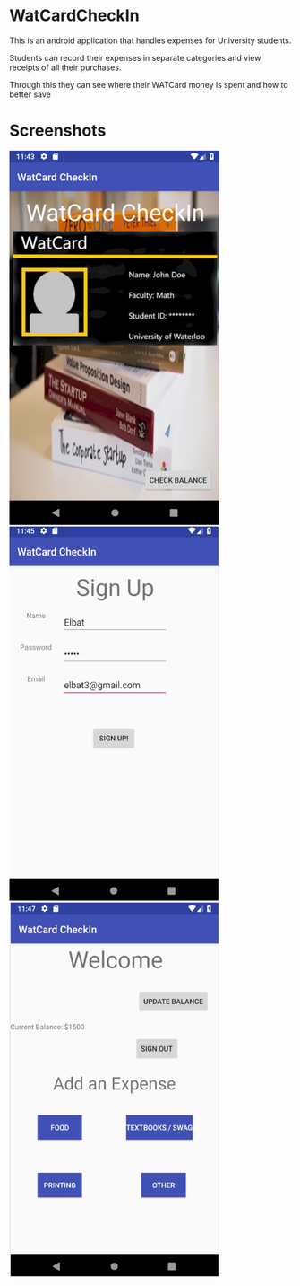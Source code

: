 # WatCardCheckIn
This is an android application that handles expenses for University students.

Students can record their expenses in separate categories and view receipts of all their purchases.

Through this they can see where their WATCard money is spent and how to better save

# Screenshots
<img src="/mainpage.PNG" width="375" height="667"> <img src="/signupPage.PNG" width="375" height="667">
<img src="/welcomePage.PNG" width="375" height="667">
